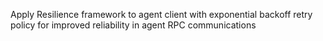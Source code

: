 Apply Resilience framework to agent client with exponential backoff retry policy for improved reliability in agent RPC communications